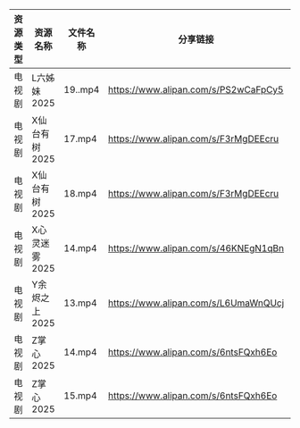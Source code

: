 | 资源类型 | 资源名称      | 文件名称    | 分享链接                                 | 更新时间                |
| ---- | --------- | ------- | ------------------------------------ | ------------------- |
| 电视剧  | L六姊妹2025  | 19..mp4 | https://www.alipan.com/s/PS2wCaFpCy5 | 2025-02-13 21:06:07 |
| 电视剧  | X仙台有树2025 | 17.mp4  | https://www.alipan.com/s/F3rMgDEEcru | 2025-02-13 20:06:48 |
| 电视剧  | X仙台有树2025 | 18.mp4  | https://www.alipan.com/s/F3rMgDEEcru | 2025-02-13 20:06:48 |
| 电视剧  | X心灵迷雾2025 | 14.mp4  | https://www.alipan.com/s/46KNEgN1qBn | 2025-02-13 21:07:00 |
| 电视剧  | Y余烬之上2025 | 13.mp4  | https://www.alipan.com/s/L6UmaWnQUcj | 2025-02-13 21:07:10 |
| 电视剧  | Z掌心2025   | 14.mp4  | https://www.alipan.com/s/6ntsFQxh6Eo | 2025-02-13 14:07:48 |
| 电视剧  | Z掌心2025   | 15.mp4  | https://www.alipan.com/s/6ntsFQxh6Eo | 2025-02-13 14:07:48 |
